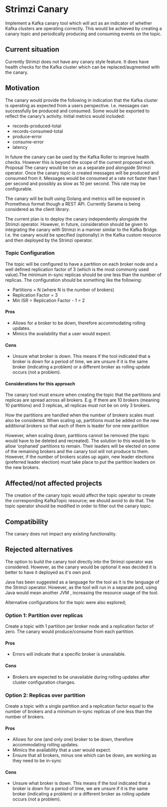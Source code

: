 # Strimzi Canary

Implement a Kafka canary tool which will act as an indicator of whether Kafka clusters are operating correctly. This would be achieved by creating a canary topic and periodically producing and consuming events on the topic. 

## Current situation

Currently Strimzi does not have any canary style feature. It does have health checks for the Kafka cluster which can be replaced/augmented with the canary.

## Motivation

The canary would provide the following in indication that the Kafka cluster is operating as expected from a users perspective. I.e. messages can successfully be produced and consumed. Some would be exported to reflect the canary's activity. Initial metrics would included:
  * records-produced-total
  * records-consumed-total
  * produce-error
  * consume-error
  * latency

In future the canary can be used by the Kafka Roller to improve health checks. However this is beyond the scope of the current proposed work.
Proposal
The canary would be run as a separate pod alongside Strimzi operator. Once the canary topic is created messages will be produced and consumed from it. Messages would be consumed at a rate not faster than 1 per second and possibly as slow as 10 per second. This rate may be configurable. 

The canary will be built using Golang and metrics will be exposed in Prometheus format though a REST API. Currently Sarama is being considered as the client library.

The current plan is to deploy the canary independently  alongside the Strimzi operator. However, in future, consideration should be given to integrating the canary with Strimzi in a manner similar to the Kafka Bridge. I.e. the canary would be specified (optionally) in the Kafka custom resource and then deployed by the Strimzi operator.

### Topic Configuration
The topic will be configured to have a partition on each broker node and a  well defined replication factor of 3 (which is the most commonly used value).The minimum in-sync replicas should be one less than the number of replicas.
The configuration should be something like the following:

* Partitions = N (where N is the number of brokers)
* Replication Factor = 3
* Min ISR = Replication Factor - 1 = 2

#### Pros
* Allows for a broker to be down, therefore accommodating rolling updates.
* Mimics the availability that a user would expect.

#### Cons
* Unsure what broker is down. This means if the tool indicated that a broker is down for a period of time, we are unsure if it is the same broker (indicating a problem) or a different broker as rolling update occurs (not a problem).

#### Considerations for this approach
The canary tool must ensure when creating the topic that the partitions and replicas are spread across all brokers. E.g. If there are 10 brokers (meaning 10 partitions) and 3 replicas, all replicas must not be on only 3 brokers.

How the partitions are handled when the number of brokers scales must also be considered. When scaling up, partitions must be added on the new additional brokers so that each of them is leader for one new partition

However, when scaling down, partitions cannot be removed (the topic would have to be deleted and recreated). The solution to this would be to allow ‘orphaned’ partitions to remain. Their leaders will be elected on some of the remaining brokers and the canary tool will not produce to them. However, if the number of brokers scales up again, new leader elections (preferred leader election) must take place to put the partition leaders on the new brokers.

## Affected/not affected projects

The creation of the canary topic would affect the topic operator to create the corresponding KafkaTopic resource; we should avoid to do that.
The topic operator should be modified in order to filter out the canary topic. 

## Compatibility

The canary does not impact any existing functionality.

## Rejected alternatives

The option to build the canary tool directly into the Strimzi operator was considered. However, as the canary would be optional it was decided it is better to have it deployed as it's own pod. 

Java has been suggested as a language for the tool as it is the language of the Strimzi operator. However, as the tool will run in a separate pod, using Java would mean another JVM , increasing the resource usage of the tool.

Alternative configurations for the topic were also explored;

### Option 1: Partition over replicas
Create a topic with 1 partition per broker node and a replication factor of zero. The canary would produce/consume from each partition.

#### Pros

* Errors will indicate that a specific broker is unavailable.

#### Cons

* Brokers are expected to be unavailable during rolling updates after cluster configuration changes.

### Option 2: Replicas over partition

Create a topic with a single partition and a replication factor equal to the number of brokers and a minimum in-sync replicas of one less than the number of brokers.

#### Pros

* Allows for one (and only one) broker to be down, therefore accommodating rolling updates.
* Mimics the availability that a user would expect.
* Ensure that all brokers, minus one which can be down, are working as they need to be in-sync

#### Cons

* Unsure what broker is down. This means if the tool indicated that a broker is down for a period of time, we are unsure if it is the same broker (indicating a problem) or a different broker as rolling update occurs (not a problem).

